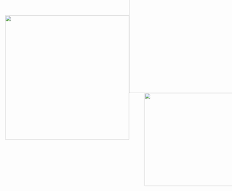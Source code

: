 <div style="display: flex; width: 100%; height: 400px;">
  <!-- 좌측에 위치한 첫 번째 이미지 -->
  <div style="flex: 1; display: flex; align-items: center; justify-content: center;">
    <img src="https://github.com/user-attachments/assets/e16996b3-8ffb-4f05-9329-e6e97f25bb17" width="400" height="400" />
  </div>
  <!-- 우측에 위아래로 쌓인 두 이미지 -->
  <div style="flex: 1; display: flex; flex-direction: column; justify-content: center; align-items: center;">
    <img src="https://github-readme-stats.vercel.app/api?username=dasom-jo&show_icons=true&theme=radical" width="400" />
    <img src="https://github-readme-stats.vercel.app/api/top-langs/?username=dasom-jo&layout=compact" width="300" />
  </div>
</div>
